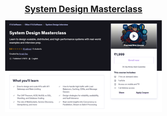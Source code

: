 <h1 align="center"><a href=""> System Design Masterclass </a></h1>

<p align="center">
  <img src="Data/system_design_masterclass.png" />
</p> 
